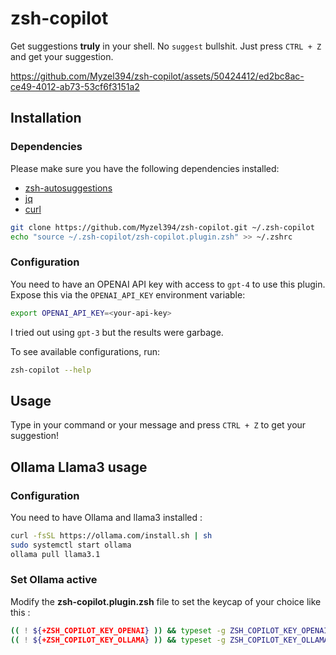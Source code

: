 # zsh-copilot


Get suggestions **truly** in your shell. No `suggest` bullshit. Just press `CTRL + Z` and get your suggestion.

https://github.com/Myzel394/zsh-copilot/assets/50424412/ed2bc8ac-ce49-4012-ab73-53cf6f3151a2

## Installation

### Dependencies

Please make sure you have the following dependencies installed:

* [zsh-autosuggestions](https://github.com/zsh-users/zsh-autosuggestions)
* [jq](https://github.com/jqlang/jq)
* [curl](https://github.com/curl/curl)

```sh
git clone https://github.com/Myzel394/zsh-copilot.git ~/.zsh-copilot
echo "source ~/.zsh-copilot/zsh-copilot.plugin.zsh" >> ~/.zshrc
```

### Configuration

You need to have an OPENAI API key with access to `gpt-4` to use this plugin. Expose this via the `OPENAI_API_KEY` environment variable:

```sh
export OPENAI_API_KEY=<your-api-key>
```

I tried out using `gpt-3` but the results were garbage.

To see available configurations, run:

```sh
zsh-copilot --help
```

## Usage

Type in your command or your message and press `CTRL + Z` to get your suggestion!

## Ollama Llama3 usage

### Configuration

You need to have Ollama and llama3 installed : 

```sh
curl -fsSL https://ollama.com/install.sh | sh
sudo systemctl start ollama
ollama pull llama3.1
```

### Set Ollama active

Modify the **zsh-copilot.plugin.zsh** file to set the keycap of your choice like this : 
```sh
(( ! ${+ZSH_COPILOT_KEY_OPENAI} )) && typeset -g ZSH_COPILOT_KEY_OPENAI=''
(( ! ${+ZSH_COPILOT_KEY_OLLAMA} )) && typeset -g ZSH_COPILOT_KEY_OLLAMA='^z'
```